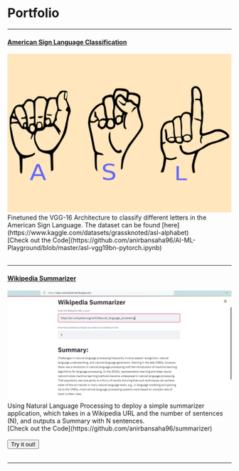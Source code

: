 # Portfolio

---
#### [American Sign Language Classification](https://htmlpreview.github.io/?https://github.com/anirbansaha96/AI-ML-Playground/blob/master/vgg16-asl.html)
<img src="images/ASL_ImageClassification.png?raw=true"/>
Finetuned the VGG-16 Architecture to classify different letters in the American Sign Language. The dataset can be found [here](https://www.kaggle.com/datasets/grassknoted/asl-alphabet)
<br>
[Check out the Code](https://github.com/anirbansaha96/AI-ML-Playground/blob/master/asl-vgg19bn-pytorch.ipynb)
<br>
<!-- <form action="https://share.streamlit.io/anirbansaha96/asl/main/src/st_asl.py" method="get" target="_blank"><button type="submit">Try it out!</button></form> -->
<br>

---

#### [Wikipedia Summarizer](https://easy-summarize.herokuapp.com/)
<img src="images/easy_summarize_app.jpg?raw=true"/>
Using Natural Language Processing to deploy a simple summarizer application, which takes in a Wikipedia URL and the number of sentences (N), and outputs a Summary with N sentences.
<br>
[Check out the Code](https://github.com/anirbansaha96/summarizer)
<br>

<br>
<form action="https://easy-summarize.herokuapp.com/" method="get" target="_blank"><button type="submit">Try it out!</button></form>
<br>

---
